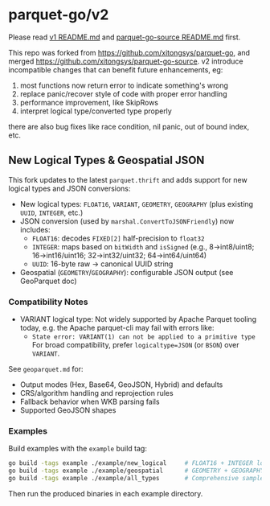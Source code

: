 # parquet-go/v2

Please read [v1 README.md](READMEv1.md) and [parquet-go-source README.md](source/README.md) first.

This repo was forked from https://github.com/xitongsys/parquet-go, and merged https://github.com/xitongsys/parquet-go-source. v2 introduce incompatible changes that can benefit future enhancements, eg:
1. most functions now return error to indicate something's wrong
2. replace panic/recover style of code with proper error handling
3. performance improvement, like SkipRows
4. interpret logical type/converted type properly

there are also bug fixes like race condition, nil panic, out of bound index, etc.

## New Logical Types & Geospatial JSON

This fork updates to the latest `parquet.thrift` and adds support for new logical types and JSON conversions:

- New logical types: `FLOAT16`, `VARIANT`, `GEOMETRY`, `GEOGRAPHY` (plus existing `UUID`, `INTEGER`, etc.)
- JSON conversion (used by `marshal.ConvertToJSONFriendly`) now includes:
  - `FLOAT16`: decodes `FIXED[2]` half-precision to `float32`
  - `INTEGER`: maps based on `bitWidth` and `isSigned` (e.g., 8→int8/uint8; 16→int16/uint16; 32→int32/uint32; 64→int64/uint64)
  - `UUID`: 16-byte raw → canonical UUID string
- Geospatial (`GEOMETRY`/`GEOGRAPHY`): configurable JSON output (see GeoParquet doc)

### Compatibility Notes

- VARIANT logical type: Not widely supported by Apache Parquet tooling today, e.g. the Apache parquet-cli may fail with errors like:
  - `State error: VARIANT(1) can not be applied to a primitive type`
  For broad compatibility, prefer `logicaltype=JSON` (or `BSON`) over `VARIANT`.

See `geoparquet.md` for:
- Output modes (Hex, Base64, GeoJSON, Hybrid) and defaults
- CRS/algorithm handling and reprojection rules
- Fallback behavior when WKB parsing fails
- Supported GeoJSON shapes

### Examples

Build examples with the `example` build tag:

```bash
go build -tags example ./example/new_logical     # FLOAT16 + INTEGER logical types
go build -tags example ./example/geospatial      # GEOMETRY + GEOGRAPHY JSON modes
go build -tags example ./example/all_types       # Comprehensive sample
```

Then run the produced binaries in each example directory.
